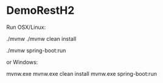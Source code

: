 # DemoRestH2

Run OSX/Linux:

./mvnw
./mvnw clean install

./mvnw spring-boot:run

or  Windows: 

mvnw.exe 
mvnw.exe clean install
mvnw.exe spring-boot:run

